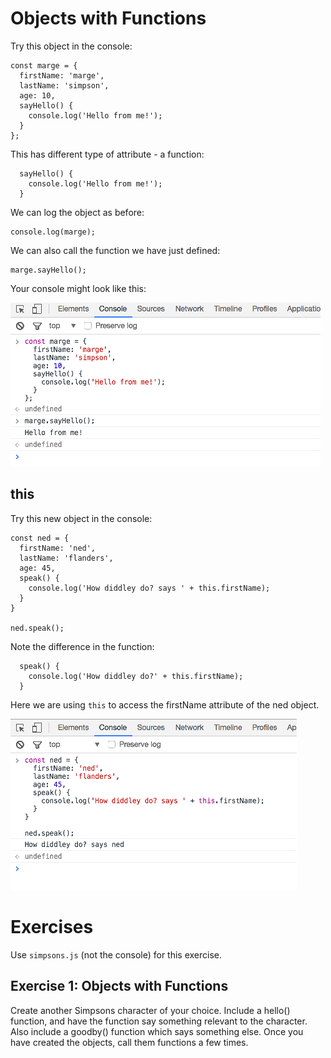 # Objects with Functions

Try this object in the console:

~~~
const marge = {
  firstName: 'marge',
  lastName: 'simpson',
  age: 10,
  sayHello() {
    console.log('Hello from me!');
  }
};
~~~

This has different type of attribute - a function:

~~~
  sayHello() {
    console.log('Hello from me!');
  }
~~~

We can log the object as before:

~~~
console.log(marge);
~~~

We can also call the function we have just defined:

~~~
marge.sayHello();
~~~

Your console might look like this:

![](img/05.png)

## this

Try this new object in the console:

~~~
const ned = {
  firstName: 'ned',
  lastName: 'flanders',
  age: 45,
  speak() {
    console.log('How diddley do? says ' + this.firstName);
  }
}

ned.speak();
~~~

Note the difference in the function:

~~~
  speak() {
    console.log('How diddley do?' + this.firstName);
  }
~~~

Here we are using `this` to access the firstName attribute of the ned object.

![](img/06.png)

# Exercises

Use `simpsons.js` (not the console) for this exercise.

## Exercise 1: Objects with Functions

Create another Simpsons character of your choice. Include a hello() function, and have the function say something relevant to the character. Also include a goodby() function which says something else. Once you have created the objects, call them functions a few times.


